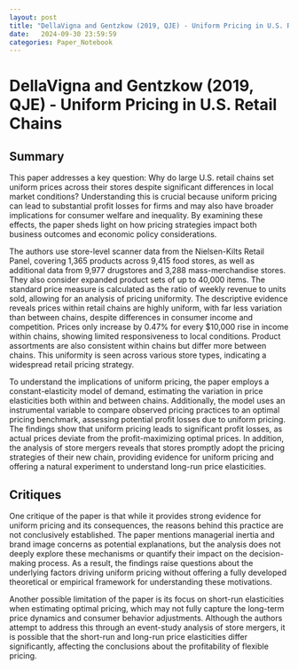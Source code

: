 ```yaml
---
layout: post
title: "DellaVigna and Gentzkow (2019, QJE) - Uniform Pricing in U.S. Retail Chains"
date:   2024-09-30 23:59:59
categories: Paper_Notebook
---
```




# DellaVigna and Gentzkow (2019, QJE) - Uniform Pricing in U.S. Retail Chains



## Summary

This paper addresses a key question: Why do large U.S. retail chains set uniform prices across their stores despite significant differences in local market conditions? Understanding this is crucial because uniform pricing can lead to substantial profit losses for firms and may also have broader implications for consumer welfare and inequality. By examining these effects, the paper sheds light on how pricing strategies impact both business outcomes and economic policy considerations.

The authors use store-level scanner data from the Nielsen-Kilts Retail Panel, covering 1,365 products across 9,415 food stores, as well as additional data from 9,977 drugstores and 3,288 mass-merchandise stores. They also consider expanded product sets of up to 40,000 items. The standard price measure is calculated as the ratio of weekly revenue to units sold, allowing for an analysis of pricing uniformity. The descriptive evidence reveals prices within retail chains are highly uniform, with far less variation than between chains, despite differences in consumer income and competition. Prices only increase by 0.47% for every $10,000 rise in income within chains, showing limited responsiveness to local conditions. Product assortments are also consistent within chains but differ more between chains. This uniformity is seen across various store types, indicating a widespread retail pricing strategy.

To understand the implications of uniform pricing, the paper employs a constant-elasticity model of demand, estimating the variation in price elasticities both within and between chains. Additionally, the model uses an instrumental variable to compare observed pricing practices to an optimal pricing benchmark, assessing potential profit losses due to uniform pricing. The findings show that uniform pricing leads to significant profit losses, as actual prices deviate from the profit-maximizing optimal prices. In addition, the analysis of store mergers reveals that stores promptly adopt the pricing strategies of their new chain, providing evidence for uniform pricing and offering a natural experiment to understand long-run price elasticities. 



## Critiques

One critique of the paper is that while it provides strong evidence for uniform pricing and its consequences, the reasons behind this practice are not conclusively established. The paper mentions managerial inertia and brand image concerns as potential explanations, but the analysis does not deeply explore these mechanisms or quantify their impact on the decision-making process. As a result, the findings raise questions about the underlying factors driving uniform pricing without offering a fully developed theoretical or empirical framework for understanding these motivations.

Another possible limitation of the paper is its focus on short-run elasticities when estimating optimal pricing, which may not fully capture the long-term price dynamics and consumer behavior adjustments. Although the authors attempt to address this through an event-study analysis of store mergers, it is possible that the short-run and long-run price elasticities differ significantly, affecting the conclusions about the profitability of flexible pricing.
